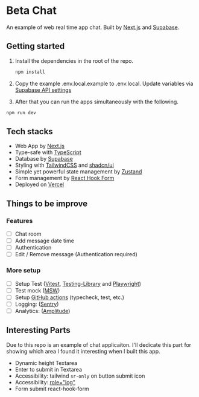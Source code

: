 # Beta Chat

An example of web real time app chat. Built by [Next.js](https://nextjs.org) and [Supabase](https://supabase.com).

## Getting started

1. Install the dependencies in the root of the repo.

    ```bash
    npm install
    ```

2. Copy the example .env.local.example to .env.local. Update variables via [Supabase API settings](https://app.supabase.com/project/_/settings/api)

3. After that you can run the apps simultaneously with the following.

```bash
npm run dev
```

## Tech stacks

- Web App by [Next.js](https://nextjs.org)
- Type-safe with [TypeScript](https://www.typescriptlang.org)
- Database by [Supabase](https://supabase.com)
- Styling with [TailwindCSS](https://tailwindcss.com) and [shadcn/ui](https://ui.shadcn.com)
- Simple yet powerful state management by [Zustand](https://zustand-demo.pmnd.rs)
- Form management by [React Hook Form](https://react-hook-form.com)
- Deployed on [Vercel](https://vercel.com)

## Things to be improve

### Features

- [ ] Chat room
- [ ] Add message date time
- [ ] Authentication
- [ ] Edit / Remove message (Authentication required)

### More setup

- [ ] Setup Test ([Vitest](https://vitest.dev), [Testing-Library](https://testing-library.com) and [Playwright](https://playwright.dev))
- [ ] Test mock ([MSW](https://mswjs.io))
- [ ] Setup [GitHub actions](https://github.com/features/actions) (typecheck, test, etc.)
- [ ] Logging: ([Sentry](https://sentry.io))
- [ ] Analytics: ([Amplitude](https://amplitude.com))

## Interesting Parts

Due to this repo is an example of chat applicaiton. I'll dedicate this part for showing which area I found it interesting when I built this app.

- Dynamic height Textarea
- Enter to submit in Textarea
- Accessibility: tailwind `sr-only` on button submit icon
- Accessibility: [role="log"](https://developer.mozilla.org/en-US/docs/Web/Accessibility/ARIA/Roles/log_role)
- Form submit react-hook-form
